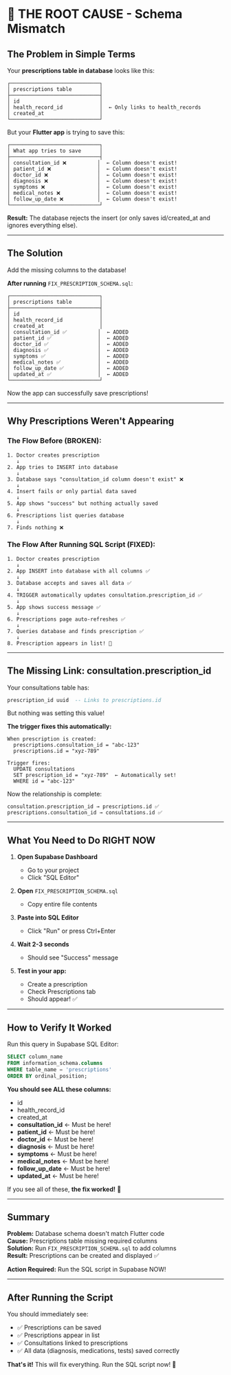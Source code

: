 # 🎯 THE ROOT CAUSE - Schema Mismatch

## The Problem in Simple Terms

Your **prescriptions table in database** looks like this:

```
┌─────────────────────────────┐
│ prescriptions table         │
├─────────────────────────────┤
│ id                          │
│ health_record_id            │  ← Only links to health_records
│ created_at                  │
└─────────────────────────────┘
```

But your **Flutter app** is trying to save this:

```
┌─────────────────────────────┐
│ What app tries to save      │
├─────────────────────────────┤
│ consultation_id ❌          │  ← Column doesn't exist!
│ patient_id ❌               │  ← Column doesn't exist!
│ doctor_id ❌                │  ← Column doesn't exist!
│ diagnosis ❌                │  ← Column doesn't exist!
│ symptoms ❌                 │  ← Column doesn't exist!
│ medical_notes ❌            │  ← Column doesn't exist!
│ follow_up_date ❌           │  ← Column doesn't exist!
└─────────────────────────────┘
```

**Result:** The database rejects the insert (or only saves id/created_at and ignores everything else).

---

## The Solution

Add the missing columns to the database!

**After running** `FIX_PRESCRIPTION_SCHEMA.sql`:

```
┌─────────────────────────────┐
│ prescriptions table         │
├─────────────────────────────┤
│ id                          │
│ health_record_id            │
│ created_at                  │
│ consultation_id ✅          │  ← ADDED
│ patient_id ✅               │  ← ADDED
│ doctor_id ✅                │  ← ADDED
│ diagnosis ✅                │  ← ADDED
│ symptoms ✅                 │  ← ADDED
│ medical_notes ✅            │  ← ADDED
│ follow_up_date ✅           │  ← ADDED
│ updated_at ✅               │  ← ADDED
└─────────────────────────────┘
```

Now the app can successfully save prescriptions!

---

## Why Prescriptions Weren't Appearing

### The Flow Before (BROKEN):

```
1. Doctor creates prescription
   ↓
2. App tries to INSERT into database
   ↓
3. Database says "consultation_id column doesn't exist" ❌
   ↓
4. Insert fails or only partial data saved
   ↓
5. App shows "success" but nothing actually saved
   ↓
6. Prescriptions list queries database
   ↓
7. Finds nothing ❌
```

### The Flow After Running SQL Script (FIXED):

```
1. Doctor creates prescription
   ↓
2. App INSERT into database with all columns ✅
   ↓
3. Database accepts and saves all data ✅
   ↓
4. TRIGGER automatically updates consultation.prescription_id ✅
   ↓
5. App shows success message ✅
   ↓
6. Prescriptions page auto-refreshes ✅
   ↓
7. Queries database and finds prescription ✅
   ↓
8. Prescription appears in list! 🎉
```

---

## The Missing Link: consultation.prescription_id

Your consultations table has:

```sql
prescription_id uuid  -- Links to prescriptions.id
```

But nothing was setting this value!

**The trigger fixes this automatically:**

```
When prescription is created:
  prescriptions.consultation_id = "abc-123"
  prescriptions.id = "xyz-789"

Trigger fires:
  UPDATE consultations
  SET prescription_id = "xyz-789"  ← Automatically set!
  WHERE id = "abc-123"
```

Now the relationship is complete:

```
consultation.prescription_id → prescriptions.id ✅
prescriptions.consultation_id → consultations.id ✅
```

---

## What You Need to Do RIGHT NOW

1. **Open Supabase Dashboard**

   - Go to your project
   - Click "SQL Editor"

2. **Open** `FIX_PRESCRIPTION_SCHEMA.sql`

   - Copy entire file contents

3. **Paste into SQL Editor**

   - Click "Run" or press Ctrl+Enter

4. **Wait 2-3 seconds**

   - Should see "Success" message

5. **Test in your app:**
   - Create a prescription
   - Check Prescriptions tab
   - Should appear! ✅

---

## How to Verify It Worked

Run this query in Supabase SQL Editor:

```sql
SELECT column_name
FROM information_schema.columns
WHERE table_name = 'prescriptions'
ORDER BY ordinal_position;
```

**You should see ALL these columns:**

- id
- health_record_id
- created_at
- **consultation_id** ← Must be here!
- **patient_id** ← Must be here!
- **doctor_id** ← Must be here!
- **diagnosis** ← Must be here!
- **symptoms** ← Must be here!
- **medical_notes** ← Must be here!
- **follow_up_date** ← Must be here!
- **updated_at** ← Must be here!

If you see all of these, **the fix worked!** 🎉

---

## Summary

**Problem:** Database schema doesn't match Flutter code  
**Cause:** Prescriptions table missing required columns  
**Solution:** Run `FIX_PRESCRIPTION_SCHEMA.sql` to add columns  
**Result:** Prescriptions can be created and displayed ✅

**Action Required:** Run the SQL script in Supabase NOW!

---

## After Running the Script

You should immediately see:

- ✅ Prescriptions can be saved
- ✅ Prescriptions appear in list
- ✅ Consultations linked to prescriptions
- ✅ All data (diagnosis, medications, tests) saved correctly

**That's it!** This will fix everything. Run the SQL script now! 🚀
